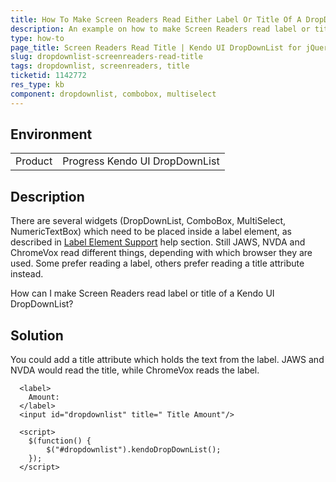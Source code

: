 ```yaml
---
title: How To Make Screen Readers Read Either Label Or Title Of A DropDownList
description: An example on how to make Screen Readers read label or title of a Kendo UI DropDownList.
type: how-to
page_title: Screen Readers Read Title | Kendo UI DropDownList for jQuery
slug: dropdownlist-screenreaders-read-title
tags: dropdownlist, screenreaders, title
ticketid: 1142772 
res_type: kb
component: dropdownlist, combobox, multiselect
---
```


## Environment

<table>
 <tr>
  <td>Product</td>
  <td>Progress Kendo UI DropDownList</td>
 </tr> 
</table>

## Description

There are several widgets (DropDownList, ComboBox, MultiSelect, NumericTextBox) which need to be placed inside a label element, as described in [Label Element Support](https://docs.telerik.com/kendo-ui/accessibility/section-508-wcag#label-element-support) help section. Still JAWS, NVDA and ChromeVox read different things, depending with which browser they are used. Some prefer reading a label, others prefer reading a title attribute instead.

How can I make Screen Readers read label or title of a Kendo UI DropDownList?

## Solution
You could add a title attribute which holds the text from the label. JAWS and NVDA would read the title, while ChromeVox reads the label.

```dojo
  <label>
    Amount:   
  </label>
  <input id="dropdownlist" title=" Title Amount"/>

  <script>
    $(function() {
        $("#dropdownlist").kendoDropDownList();
    });
  </script>
```
